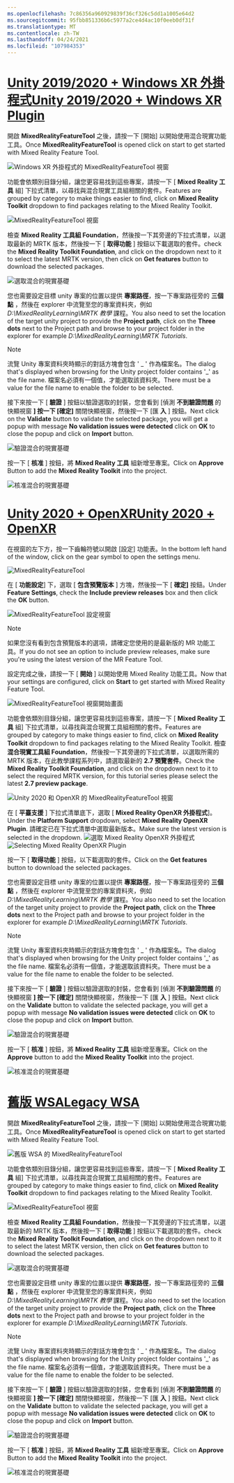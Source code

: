 ```yaml
---
ms.openlocfilehash: 7c86356a960929839f36cf326c5dd1a1005e64d2
ms.sourcegitcommit: 95fbb851336b6c5977a2ce4d4ac10f0eeb0df31f
ms.translationtype: MT
ms.contentlocale: zh-TW
ms.lasthandoff: 04/24/2021
ms.locfileid: "107984353"
---
```

# <a name="unity-20192020--windows-xr-plugin"></a>[<span data-ttu-id="83d38-101">Unity 2019/2020 + Windows XR 外掛程式</span><span class="sxs-lookup"><span data-stu-id="83d38-101">Unity 2019/2020 + Windows XR Plugin</span></span>](#tab/winxr)

<span data-ttu-id="83d38-102">開啟 **MixedRealityFeatureTool** 之後，請按一下 [開始] 以開始使用混合現實功能工具。</span><span class="sxs-lookup"><span data-stu-id="83d38-102">Once **MixedRealityFeatureTool** is opened click on start to get started with Mixed Reality Feature Tool.</span></span>

![Windows XR 外掛程式的 MixedRealityFeatureTool 視窗](../images/mr-learning-base/base-02-section4-step1-2.png)

<span data-ttu-id="83d38-104">功能會依類別目錄分組，讓您更容易找到這些專案，請按一下 [ **Mixed Reality 工具** 組] 下拉式清單，以尋找與混合現實工具組相關的套件。</span><span class="sxs-lookup"><span data-stu-id="83d38-104">Features are grouped by category to make things easier to find, click on **Mixed Reality Toolkit** dropdown to find packages relating to the Mixed Reality Toolkit.</span></span>

![MixedRealityFeatureTool 視窗](../images/mr-learning-base/base-02-section4-step1-3.png)

<span data-ttu-id="83d38-106">檢查 **Mixed Reality 工具組 Foundation**，然後按一下其旁邊的下拉式清單，以選取最新的 MRTK 版本，然後按一下 [ **取得功能** ] 按鈕以下載選取的套件。</span><span class="sxs-lookup"><span data-stu-id="83d38-106">check the **Mixed Reality Toolkit Foundation**, and click on the dropdown next to it to select the latest MRTK version, then click on **Get features** button to download the selected packages.</span></span>

![選取混合的現實基礎](../images/mr-learning-base/base-02-section4-step1-4.png)


<span data-ttu-id="83d38-108">您也需要設定目標 unity 專案的位置以提供 **專案路徑**，按一下專案路徑旁的 **三個點** ，然後在 explorer 中流覽至您的專案資料夾，例如 _D:\MixedRealityLearning\MRTK 教學_ 課程。</span><span class="sxs-lookup"><span data-stu-id="83d38-108">You also need to set the location of the target unity project to provide the **Project path**, click on the **Three dots** next to the Project path and browse to your project folder in the explorer for example _D:\MixedRealityLearning\MRTK Tutorials_.</span></span>

> [!NOTE]
> <span data-ttu-id="83d38-109">流覽 Unity 專案資料夾時顯示的對話方塊會包含 ' _ ' 作為檔案名。</span><span class="sxs-lookup"><span data-stu-id="83d38-109">The dialog that's displayed when browsing for the Unity project folder contains '_' as the file name.</span></span> <span data-ttu-id="83d38-110">檔案名必須有一個值，才能選取該資料夾。</span><span class="sxs-lookup"><span data-stu-id="83d38-110">There must be a value for the file name to enable the folder to be selected.</span></span>

<span data-ttu-id="83d38-111">接下來按一下 [ **驗證** ] 按鈕以驗證選取的封裝，您會看到 [偵測 **不到驗證問題** 的快顯視窗 **] 按一下 [確定]** 關閉快顯視窗，然後按一下 [匯 **入** ] 按鈕。</span><span class="sxs-lookup"><span data-stu-id="83d38-111">Next click on the **Validate** button to validate the selected package, you will get a popup with message **No validation issues were detected** click on **OK** to close the popup and click on **Import** button.</span></span>

![驗證混合的現實基礎](../images/mr-learning-base/base-02-section4-step1-5.png)

<span data-ttu-id="83d38-113">按一下 [ **核准** ] 按鈕，將 **Mixed Reality 工具** 組新增至專案。</span><span class="sxs-lookup"><span data-stu-id="83d38-113">Click on **Approve** Button to add the **Mixed Reality Toolkit** into the project.</span></span>

![核准混合的現實基礎](../images/mr-learning-base/base-02-section4-step1-6.png)

# <a name="unity-2020--openxr"></a>[<span data-ttu-id="83d38-115">Unity 2020 + OpenXR</span><span class="sxs-lookup"><span data-stu-id="83d38-115">Unity 2020 + OpenXR</span></span>](#tab/openxr)
<span data-ttu-id="83d38-116">在視窗的左下方，按一下齒輪符號以開啟 [設定] 功能表。</span><span class="sxs-lookup"><span data-stu-id="83d38-116">In the bottom left hand of the window, click on the gear symbol to open the settings menu.</span></span>

![MixedRealityFeatureTool](../images/mr-learning-base/base-02-section4-step1-2.png)

<span data-ttu-id="83d38-118">在 [ **功能設定**] 下，選取 [ **包含預覽版本** ] 方塊，然後按一下 [ **確定]** 按鈕。</span><span class="sxs-lookup"><span data-stu-id="83d38-118">Under **Feature Settings**, check the **Include preview releases** box and then click the **OK** button.</span></span>

![MixedRealityFeatureTool 設定視窗](../images/mrft-settings.png)

> [!NOTE]
><span data-ttu-id="83d38-120">如果您沒有看到包含預覽版本的選項，請確定您使用的是最新版的 MR 功能工具。</span><span class="sxs-lookup"><span data-stu-id="83d38-120">If you do not see an option to include preview releases, make sure you're using the latest version of the MR Feature Tool.</span></span>

<span data-ttu-id="83d38-121">設定完成之後，請按一下 [ **開始** ] 以開始使用 Mixed Reality 功能工具。</span><span class="sxs-lookup"><span data-stu-id="83d38-121">Now that your settings are configured, click on **Start** to get started with Mixed Reality Feature Tool.</span></span>

![MixedRealityFeatureTool 視窗開始畫面](../images/mr-learning-base/base-02-section4-step1-2.png)

<span data-ttu-id="83d38-123">功能會依類別目錄分組，讓您更容易找到這些專案，請按一下 [ **Mixed Reality 工具** 組] 下拉式清單，以尋找與混合現實工具組相關的套件。</span><span class="sxs-lookup"><span data-stu-id="83d38-123">Features are grouped by category to make things easier to find, click on **Mixed Reality Toolkit** dropdown to find packages relating to the Mixed Reality Toolkit.</span></span>
<span data-ttu-id="83d38-124">檢查 **混合現實工具組 Foundation**，然後按一下其旁邊的下拉式清單，以選取所需的 MRTK 版本，在此教學課程系列中，請選取最新的 **2.7 預覽套件**。</span><span class="sxs-lookup"><span data-stu-id="83d38-124">Check the **Mixed Reality Toolkit Foundation**, and click on the dropdown next to it to select the required MRTK version, for this tutorial series please select the latest **2.7 preview package**.</span></span>

![Unity 2020 和 OpenXR 的 MixedRealityFeatureTool 視窗](../images/mrft-mrtk.png)

<span data-ttu-id="83d38-126">在 [ **平臺支援** ] 下拉式清單底下，選取 [ **Mixed Reality OpenXR 外掛程式**]。</span><span class="sxs-lookup"><span data-stu-id="83d38-126">Under the **Platform Support** dropdown, select **Mixed Reality OpenXR Plugin**.</span></span> <span data-ttu-id="83d38-127">請確定已在下拉式清單中選取最新版本。</span><span class="sxs-lookup"><span data-stu-id="83d38-127">Make sure the latest version is selected in the dropdown.</span></span>
<span data-ttu-id="83d38-128">![選取 Mixed Reality OpenXR 外掛程式](../images/mrft-openxr.png)</span><span class="sxs-lookup"><span data-stu-id="83d38-128">![Selecting Mixed Reality OpenXR Plugin](../images/mrft-openxr.png)</span></span>

<span data-ttu-id="83d38-129">按一下 [ **取得功能** ] 按鈕，以下載選取的套件。</span><span class="sxs-lookup"><span data-stu-id="83d38-129">Click on the **Get features** button to download the selected packages.</span></span>

<span data-ttu-id="83d38-130">您也需要設定目標 unity 專案的位置以提供 **專案路徑**，按一下專案路徑旁的 **三個點** ，然後在 explorer 中流覽至您的專案資料夾，例如 _D:\MixedRealityLearning\MRTK 教學_ 課程。</span><span class="sxs-lookup"><span data-stu-id="83d38-130">You also need to set the location of the target unity project to provide the **Project path**, click on the **Three dots** next to the Project path and browse to your project folder in the explorer for example _D:\MixedRealityLearning\MRTK Tutorials_.</span></span>

> [!NOTE]
> <span data-ttu-id="83d38-131">流覽 Unity 專案資料夾時顯示的對話方塊會包含 ' _ ' 作為檔案名。</span><span class="sxs-lookup"><span data-stu-id="83d38-131">The dialog that's displayed when browsing for the Unity project folder contains '_' as the file name.</span></span> <span data-ttu-id="83d38-132">檔案名必須有一個值，才能選取該資料夾。</span><span class="sxs-lookup"><span data-stu-id="83d38-132">There must be a value for the file name to enable the folder to be selected.</span></span>

<span data-ttu-id="83d38-133">接下來按一下 [ **驗證** ] 按鈕以驗證選取的封裝，您會看到 [偵測 **不到驗證問題** 的快顯視窗 **] 按一下 [確定]** 關閉快顯視窗，然後按一下 [匯 **入** ] 按鈕。</span><span class="sxs-lookup"><span data-stu-id="83d38-133">Next click on the **Validate** button to validate the selected package, you will get a popup with message **No validation issues were detected** click on **OK** to close the popup and click on **Import** button.</span></span>

![驗證混合的現實基礎](../images/mrft-openxr-validate2.png)

<span data-ttu-id="83d38-135">按一下 [ **核准** ] 按鈕，將 **Mixed Reality 工具** 組新增至專案。</span><span class="sxs-lookup"><span data-stu-id="83d38-135">Click on the **Approve** button to add the **Mixed Reality Toolkit** into the project.</span></span>

![核准混合的現實基礎](../images/mrft-openxr-import.png)

# <a name="legacy-wsa"></a>[<span data-ttu-id="83d38-137">舊版 WSA</span><span class="sxs-lookup"><span data-stu-id="83d38-137">Legacy WSA</span></span>](#tab/wsa)
<span data-ttu-id="83d38-138">開啟 **MixedRealityFeatureTool** 之後，請按一下 [開始] 以開始使用混合現實功能工具。</span><span class="sxs-lookup"><span data-stu-id="83d38-138">Once **MixedRealityFeatureTool** is opened click on start to get started with Mixed Reality Feature Tool.</span></span>

![舊版 WSA 的 MixedRealityFeatureTool](../images/mr-learning-base/base-02-section4-step1-2.png)

<span data-ttu-id="83d38-140">功能會依類別目錄分組，讓您更容易找到這些專案，請按一下 [ **Mixed Reality 工具** 組] 下拉式清單，以尋找與混合現實工具組相關的套件。</span><span class="sxs-lookup"><span data-stu-id="83d38-140">Features are grouped by category to make things easier to find, click on **Mixed Reality Toolkit** dropdown to find packages relating to the Mixed Reality Toolkit.</span></span>

![MixedRealityFeatureTool 視窗](../images/mr-learning-base/base-02-section4-step1-3.png)

<span data-ttu-id="83d38-142">檢查 **Mixed Reality 工具組 Foundation**，然後按一下其旁邊的下拉式清單，以選取最新的 MRTK 版本，然後按一下 [ **取得功能** ] 按鈕以下載選取的套件。</span><span class="sxs-lookup"><span data-stu-id="83d38-142">check the **Mixed Reality Toolkit Foundation**, and click on the dropdown next to it to select the latest MRTK version, then click on **Get features** button to download the selected packages.</span></span>

![選取混合的現實基礎](../images/mr-learning-base/base-02-section4-step1-4.png)

<span data-ttu-id="83d38-144">您也需要設定目標 unity 專案的位置以提供 **專案路徑**，按一下專案路徑旁的 **三個點** ，然後在 explorer 中流覽至您的專案資料夾，例如 _D:\MixedRealityLearning\MRTK 教學_ 課程。</span><span class="sxs-lookup"><span data-stu-id="83d38-144">You also need to set the location of the target unity project to provide the **Project path**, click on the **Three dots** next to the Project path and browse to your project folder in the explorer for example _D:\MixedRealityLearning\MRTK Tutorials_.</span></span>

> [!NOTE]
> <span data-ttu-id="83d38-145">流覽 Unity 專案資料夾時顯示的對話方塊會包含 ' _ ' 作為檔案名。</span><span class="sxs-lookup"><span data-stu-id="83d38-145">The dialog that's displayed when browsing for the Unity project folder contains '_' as the file name.</span></span> <span data-ttu-id="83d38-146">檔案名必須有一個值，才能選取該資料夾。</span><span class="sxs-lookup"><span data-stu-id="83d38-146">There must be a value for the file name to enable the folder to be selected.</span></span>

<span data-ttu-id="83d38-147">接下來按一下 [ **驗證** ] 按鈕以驗證選取的封裝，您會看到 [偵測 **不到驗證問題** 的快顯視窗 **] 按一下 [確定]** 關閉快顯視窗，然後按一下 [匯 **入** ] 按鈕。</span><span class="sxs-lookup"><span data-stu-id="83d38-147">Next click on the **Validate** button to validate the selected package, you will get a popup with message **No validation issues were detected** click on **OK** to close the popup and click on **Import** button.</span></span>

![驗證混合的現實基礎](../images/mr-learning-base/base-02-section4-step1-5.png)

<span data-ttu-id="83d38-149">按一下 [ **核准** ] 按鈕，將 **Mixed Reality 工具** 組新增至專案。</span><span class="sxs-lookup"><span data-stu-id="83d38-149">Click on **Approve** Button to add the **Mixed Reality Toolkit** into the project.</span></span>

![核准混合的現實基礎](../images/mr-learning-base/base-02-section4-step1-6.png)


